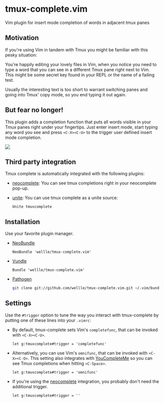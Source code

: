# tmux-complete.vim

Vim plugin for insert mode completion of words in adjacent tmux panes

## Motivation

If you're using Vim in tandem with Tmux you might be familiar with this pesky
situation:

You're happily editing your lovely files in Vim, when you notice you need to
type a word that you can see in a different Tmux pane right next to Vim. This
might be some secret key found in your REPL or the name of a failing test.

Usually the interesting text is too short to warrant switching panes and going
into Tmux' copy mode, so you end typing it out again.

## But fear no longer!

This plugin adds a completion function that puts all words visible in your Tmux
panes right under your fingertips. Just enter insert mode, start typing any
word you see and press `<C-X><C-U>` to the trigger user defined insert mode
completion.

![][example]

[example]: https://raw.githubusercontent.com/wellle/images/master/tmux-complete-example.png

## Third party integration

Tmux complete is automatically integrated with the following plugins:

- [neocomplete](https://github.com/Shougo/neocomplete.vim): You can see tmux
    completions right in your neocomplete pop-up.

- [unite](https://github.com/Shougo/unite.vim): You can use tmux complete
    as a unite source:

    ```vim
    Unite tmuxcomplete
    ```

## Installation

Use your favorite plugin manager.

- [NeoBundle](https://github.com/Shougo/neobundle.vim)

    ```vim
    NeoBundle 'wellle/tmux-complete.vim'
    ```

- [Vundle](https://github.com/gmarik/Vundle.vim)

    ```vim
    Bundle 'wellle/tmux-complete.vim'
    ```

- [Pathogen](https://github.com/tpope/vim-pathogen)

    ```sh
    git clone git://github.com/wellle/tmux-complete.vim.git ~/.vim/bundle/tmux-complete.vim
    ```

## Settings

Use the `#trigger` option to tune the way you interact with
tmux-complete by putting one of these lines into your `.vimrc`:

- By default, tmux-complete sets Vim's `completefunc`, that can be invoked with
    `<C-X><C-U>`.

    ```vim
    let g:tmuxcomplete#trigger = 'completefunc'
    ```

- Alternatively, you can use Vim's `omnifunc`, that can be invoked with
    `<C-X><C-O>`. This setting also integrates with
    [YouCompleteMe](https://github.com/Valloric/YouCompleteMe) so you can see
    Tmux completions when hitting `<C-Space>`.

    ```vim
    let g:tmuxcomplete#trigger = 'omnifunc'
    ```

- If you're using the [neocomplete](https://github.com/Shougo/neocomplete.vim)
    integration, you probably don't need the additional trigger.

    ```vim
    let g:tmuxcomplete#trigger = ''
    ```
